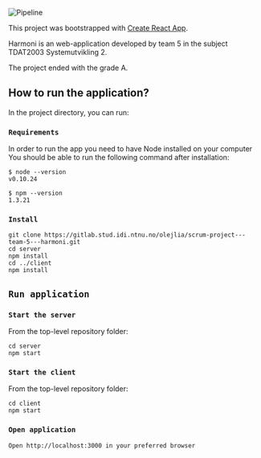 
![Pipeline](https://gitlab.stud.iie.ntnu.no/olejlia/scrum-project---team-5---harmoni/badges/dev/pipeline.svg)

This project was bootstrapped with [Create React App](https://github.com/facebook/create-react-app).

Harmoni is an web-application developed by team 5 in the subject TDAT2003 Systemutvikling 2. 

The project ended with the grade A. 


## How to run the application?



In the project directory, you can run:

### `Requirements`

In order to run the app you need to have Node installed on your computer
You should be able to run the following command after installation:

```
$ node --version
v0.10.24

$ npm --version
1.3.21
```

### `Install`
```
git clone https://gitlab.stud.idi.ntnu.no/olejlia/scrum-project---team-5---harmoni.git
cd server
npm install
cd ../client
npm install
```

## `Run application`
### `Start the server`
From the top-level repository folder:
```
cd server
npm start
```

### `Start the client`
From the top-level repository folder:
```
cd client
npm start
```

### `Open application`
```
Open http://localhost:3000 in your preferred browser
```




